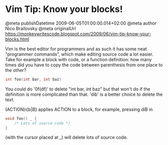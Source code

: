 # Vim Tip: Know your blocks!

@meta publishDatetime 2009-06-05T01:00:00.014+02:00
@meta author Nico Brailovsky
@meta originalUrl https://monkeywritescode.blogspot.com/2009/06/vim-tip-know-your-blocks.html

Vim is the best editor for programmers and as such it has some neat "programmer commands", which make editing source code a lot easier. Take for example a block with code, or a function definition: how many times did you have to copy the code between parenthesis from one place to the other?

```c++
int foo(int bar, int baz)
```

You could do '0f(df)' to delete "int bar, int baz" but that won't do if the definition is more complicated than that. 'dib' is a better choice to delete the text.

(ACTION)i{b|B} applies ACTION to a block, for example, pressing diB in

```c++
void foo() _ {
	/* Lots of source code */
}
```

(with the cursor placed at \_) will delete lots of source code.

